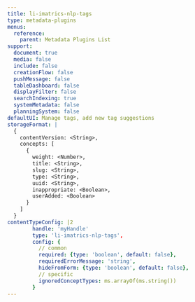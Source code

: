 ```yaml
---
title: li-imatrics-nlp-tags
type: metadata-plugins
menus:
  reference:
    parent: Metadata Plugins List
support:
  document: true
  media: false
  include: false
  creationFlow: false
  pushMessage: false
  tableDashboard: false
  displayFilter: false
  searchIndexing: true
  systemMetadata: false
  planningSystem: false
defaultUI: Manage tags, add new tag suggestions
storageFormat: |
  {
    contentVersion: <String>,
    concepts: [
      {
        weight: <Number>,
        title: <String>,
        slug: <String>,
        type: <String>,
        uuid: <String>,
        inappropriate: <Boolean>,
        userAdded: <Boolean>
      }
    ]
  }
contentTypeConfig: |2
        handle: 'myHandle'
        type: 'li-imatrics-nlp-tags',
        config: {
          // common
          required: {type: 'boolean', default: false},
          requiredErrorMessage: 'string',
          hideFromForm: {type: 'boolean', default: false},
          // specific
          ignoredConceptTypes: ms.arrayOf(ms.string())
        }
---
```

